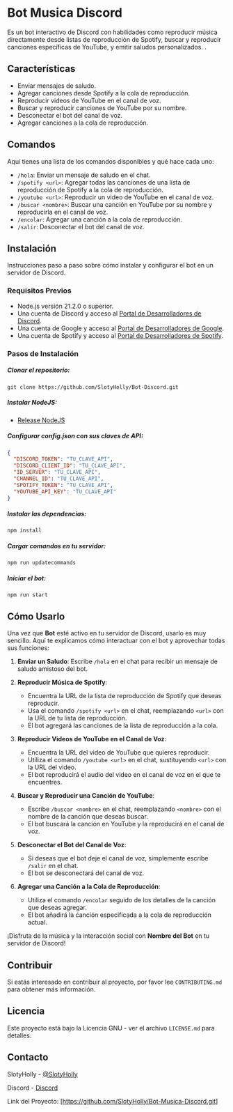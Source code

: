 # Bot Musica Discord

Es un bot interactivo de Discord con habilidades como reproducir música directamente desde listas de reproducción de Spotify, buscar y reproducir canciones específicas de YouTube, y emitir saludos personalizados.
.

## Características

- Enviar mensajes de saludo.
- Agregar canciones desde Spotify a la cola de reproducción.
- Reproducir videos de YouTube en el canal de voz.
- Buscar y reproducir canciones de YouTube por su nombre.
- Desconectar el bot del canal de voz.
- Agregar canciones a la cola de reproducción.

## Comandos

Aquí tienes una lista de los comandos disponibles y qué hace cada uno:

- `/hola`: Enviar un mensaje de saludo en el chat.
- `/spotify <url>`: Agregar todas las canciones de una lista de reproducción de Spotify a la cola de reproducción.
- `/youtube <url>`: Reproducir un video de YouTube en el canal de voz.
- `/buscar <nombre>`: Buscar una canción en YouTube por su nombre y reproducirla en el canal de voz.
- `/encolar`: Agregar una canción a la cola de reproducción.
- `/salir`: Desconectar el bot del canal de voz.

## Instalación

Instrucciones paso a paso sobre cómo instalar y configurar el bot en un servidor de Discord.

### Requisitos Previos

- Node.js versión 21.2.0 o superior.
- Una cuenta de Discord y acceso al [Portal de Desarrolladores de Discord](https://discord.com/developers/applications).
- Una cuenta de Google y acceso al [Portal de Desarrolladores de Google](https://console.developers.google.com/?hl=es-419).
- Una cuenta de Spotify y acceso al [Portal de Desarrolladores de Spotify](https://developer.spotify.com/).

### Pasos de Instalación

##### Clonar el repositorio:
```git
git clone https://github.com/SlotyHolly/Bot-Discord.git
```
##### Instalar NodeJS: 
- [Release NodeJS](https://nodejs.org/en/download/current)
  
##### Configurar config.json con sus claves de API:
```json
{
  "DISCORD_TOKEN": "TU_CLAVE_API",
  "DISCORD_CLIENT_ID": "TU_CLAVE_API",
  "ID_SERVER": "TU_CLAVE_API",
  "CHANNEL_ID": "TU_CLAVE_API",
  "SPOTIFY_TOKEN": "TU_CLAVE_API",
  "YOUTUBE_API_KEY": "TU_CLAVE_API"
}
```
##### Instalar las dependencias: 
```git
npm install
```
##### Cargar comandos en tu servidor:
```terminal
npm run updatecommands
```
##### Iniciar el bot:
```terminal
npm run start
```

## Cómo Usarlo

Una vez que **Bot** esté activo en tu servidor de Discord, usarlo es muy sencillo. Aquí te explicamos cómo interactuar con el bot y aprovechar todas sus funciones:

1. **Enviar un Saludo**: Escribe `/hola` en el chat para recibir un mensaje de saludo amistoso del bot.

2. **Reproducir Música de Spotify**: 
   - Encuentra la URL de la lista de reproducción de Spotify que deseas reproducir.
   - Usa el comando `/spotify <url>` en el chat, reemplazando `<url>` con la URL de tu lista de reproducción.
   - El bot agregará las canciones de la lista de reproducción a la cola.

3. **Reproducir Videos de YouTube en el Canal de Voz**: 
   - Encuentra la URL del video de YouTube que quieres reproducir.
   - Utiliza el comando `/youtube <url>` en el chat, sustituyendo `<url>` con la URL del video.
   - El bot reproducirá el audio del video en el canal de voz en el que te encuentres.

4. **Buscar y Reproducir una Canción de YouTube**:
   - Escribe `/buscar <nombre>` en el chat, reemplazando `<nombre>` con el nombre de la canción que deseas buscar.
   - El bot buscará la canción en YouTube y la reproducirá en el canal de voz.

5. **Desconectar el Bot del Canal de Voz**:
   - Si deseas que el bot deje el canal de voz, simplemente escribe `/salir` en el chat.
   - El bot se desconectará del canal de voz.

6. **Agregar una Canción a la Cola de Reproducción**:
   - Utiliza el comando `/encolar` seguido de los detalles de la canción que deseas agregar.
   - El bot añadirá la canción especificada a la cola de reproducción actual.

¡Disfruta de la música y la interacción social con **Nombre del Bot** en tu servidor de Discord!


## Contribuir

Si estás interesado en contribuir al proyecto, por favor lee `CONTRIBUTING.md` para obtener más información.

## Licencia

Este proyecto está bajo la Licencia GNU - ver el archivo `LICENSE.md` para detalles.

## Contacto

SlotyHolly - [@SlotyHolly](https://twitter.com/SlotyHolly)

Discord - [Discord](https://discord.gg/DRdKcya5hA)

Link del Proyecto: [https://github.com/SlotyHolly/Bot-Musica-Discord.git]
